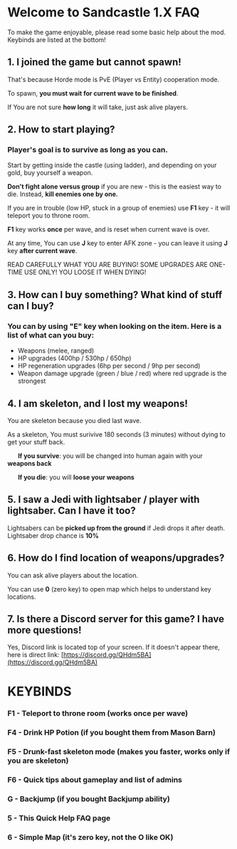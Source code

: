 # Welcome to Sandcastle 1.X FAQ
To make the game enjoyable, please read some basic help about the mod.\
Keybinds are listed at the bottom! 


## 1. I joined the game but cannot spawn!

That's because Horde mode is PvE (Player vs Entity) cooperation mode.

To spawn, <b> you must wait for current wave to be finished</b>. 

If You are not sure <b>how long</b> it will take, just ask alive players.

## 2. How to start playing?

### Player's goal is to survive as long as you can.
Start by getting inside the castle (using ladder), and depending on your gold, buy yourself a weapon.

<b>Don't fight alone versus group</b> if you are new - this is the easiest way to die. Instead, <b>kill enemies one by one.</b>

If you are in trouble (low HP, stuck in a group of enemies) use <b>F1</b> key - it will teleport you to throne room.

<b>F1</b> key works <b>once</b> per wave, and is reset when current wave is over.

At any time, You can use <b>J</b> key to enter AFK zone - you can leave it using <b>J</b> key <b>after current wave</b>.

READ CAREFULLY WHAT YOU ARE BUYING! SOME UPGRADES ARE ONE-TIME USE ONLY! YOU LOOSE IT WHEN DYING!

## 3. How can I buy something? What kind of stuff can I buy?

### You can by using "E" key when looking on the item. Here is a list of what can you buy:
* Weapons (melee, ranged)
* HP upgrades (400hp / 530hp / 650hp)
* HP regeneration upgrades (6hp per second / 9hp per second)
* Weapon damage upgrade (green / blue / red) where red upgrade is the strongest

## 4. I am skeleton, and I lost my weapons!
You are skeleton because you died last wave.

As a skeleton, You must surivive 180 seconds (3 minutes) without dying to get your stuff back.

&nbsp;&nbsp;&nbsp;&nbsp;&nbsp;&nbsp;<b>If you survive</b>: you will be changed into human again with your <b>weapons back</b>
  
&nbsp;&nbsp;&nbsp;&nbsp;&nbsp;&nbsp;<b>If you die</b>: you will <b>loose your weapons</b>
  
## 5. I saw a Jedi with lightsaber / player with lightsaber. Can I have it too?
Lightsabers can be <b>picked up from the ground</b> if Jedi drops it after death. Lightsaber drop chance is <b>10%</b>

## 6. How do I find location of weapons/upgrades?
You can ask alive players about the location. 

You can use <b>0</b> (zero key) to open map which helps to understand key locations.

## 7. Is there a Discord server for this game? I have more questions!
Yes, Discord link is located top of your screen. If it doesn't appear there, here is direct link: [https://discord.gg/QHdm5BA](https://discord.gg/QHdm5BA)








# KEYBINDS


### F1 - Teleport to throne room (works once per wave)
### F4 - Drink HP Potion (if you bought them from Mason Barn)
### F5 - Drunk-fast skeleton mode (makes you faster, works only if you are skeleton)
### F6 - Quick tips about gameplay and list of admins
### G - Backjump (if you bought Backjump ability)
### 5 - This Quick Help FAQ page
### 6 - Simple Map (it's zero key, not the O like OK)
